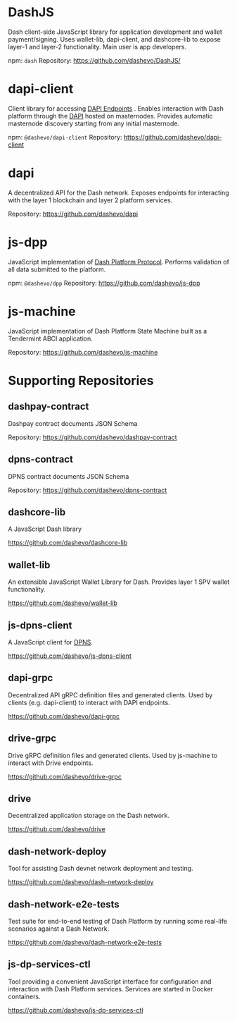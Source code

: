 # DashJS

Dash client-side JavaScript library for application development and wallet payment/signing. Uses wallet-lib, dapi-client, and dashcore-lib to expose layer-1 and layer-2 functionality. Main user is app developers.

npm: `dash`
Repository: https://github.com/dashevo/DashJS/

# dapi-client
Client library for accessing [DAPI Endpoints](reference-dapi-endpoints) . Enables interaction with Dash platform through the [DAPI](explanation-dapi) hosted on masternodes. Provides automatic masternode discovery starting from any initial masternode.

npm: `@dashevo/dapi-client`
Repository: https://github.com/dashevo/dapi-client

# dapi
A decentralized API for the Dash network. Exposes endpoints for interacting with the layer 1 blockchain and layer 2 platform services.

Repository: https://github.com/dashevo/dapi

# js-dpp
JavaScript implementation of [Dash Platform Protocol](explanation-platform-protocol). Performs validation of all data submitted to the platform.

npm: `@dashevo/dpp`
Repository: https://github.com/dashevo/js-dpp

# js-machine
JavaScript implementation of Dash Platform State Machine built as a Tendermint ABCI application.

Repository: https://github.com/dashevo/js-machine

# Supporting Repositories

## dashpay-contract
Dashpay contract documents JSON Schema

Repository: https://github.com/dashevo/dashpay-contract

## dpns-contract
DPNS contract documents JSON Schema

Repository: https://github.com/dashevo/dpns-contract

## dashcore-lib
A JavaScript Dash library

https://github.com/dashevo/dashcore-lib

## wallet-lib
An extensible JavaScript Wallet Library for Dash. Provides layer 1 SPV wallet functionality.

https://github.com/dashevo/wallet-lib

## js-dpns-client
A JavaScript client for [DPNS](explanation-dpns).

https://github.com/dashevo/js-dpns-client

## dapi-grpc
Decentralized API gRPC definition files and generated clients. Used by clients (e.g. dapi-client) to interact with DAPI endpoints.

https://github.com/dashevo/dapi-grpc

## drive-grpc
Drive gRPC definition files and generated clients. Used by js-machine to interact with Drive endpoints.

https://github.com/dashevo/drive-grpc

## drive
Decentralized application storage on the Dash network.

https://github.com/dashevo/drive

## dash-network-deploy
Tool for assisting Dash devnet network deployment and testing.

https://github.com/dashevo/dash-network-deploy

## dash-network-e2e-tests
Test suite for end-to-end testing of Dash Platform by running some real-life scenarios against a Dash Network.

https://github.com/dashevo/dash-network-e2e-tests

## js-dp-services-ctl
Tool providing a convenient JavaScript interface for configuration and interaction with Dash Platform services. Services are started in Docker containers.

https://github.com/dashevo/js-dp-services-ctl